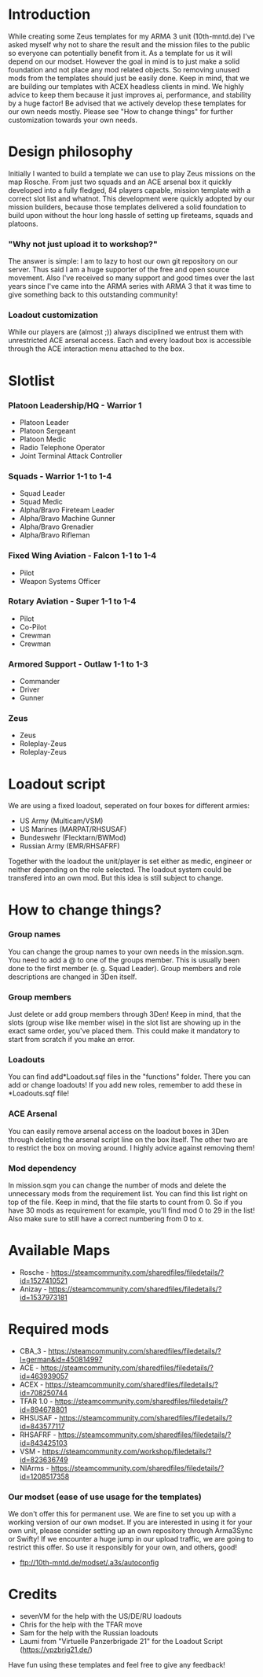 # Introduction
While creating some Zeus templates for my ARMA 3 unit (10th-mntd.de) I've asked myself why not to share the result and the mission files to the public so everyone can potentially benefit from it. 
As a template for us it will depend on our modset. However the goal in mind is to just make a solid foundation and not place any mod related objects. So removing unused mods from the templates should just be easily done. Keep in mind, that we are building our templates with ACEX headless clients in mind. We highly advice to keep them because it just improves ai, performance, and stability by a huge factor!
Be advised that we actively develop these templates for our own needs mostly. Please see "How to change things" for further customization towards your own needs.

# Design philosophy
Initially I wanted to build a template we can use to play Zeus missions on the map Rosche. From just two squads and an ACE arsenal box it quickly developed into a fully fledged, 84 players capable, mission template with a correct slot list and whatnot. This development were quickly adopted by our mission builders, because those templates delivered a solid foundation to build upon without the hour long hassle of setting up fireteams, squads and platoons.

### "Why not just upload it to workshop?"
The answer is simple: I am to lazy to host our own git repository on our server. Thus said I am a huge supporter of the free and open source movement. Also I've received so many support and good times over the last years since I've came into the ARMA series with ARMA 3 that it was time to give something back to this outstanding community!

### Loadout customization
While our players are (almost ;)) always disciplined we entrust them with unrestricted ACE arsenal access. Each and every loadout box is accessible through the ACE interaction menu attached to the box. 

# Slotlist
### Platoon Leadership/HQ - Warrior 1
 * Platoon Leader
 * Platoon Sergeant
 * Platoon Medic
 * Radio Telephone Operator
 * Joint Terminal Attack Controller

### Squads - Warrior 1-1 to 1-4
* Squad Leader
* Squad Medic
* Alpha/Bravo Fireteam Leader
* Alpha/Bravo Machine Gunner
* Alpha/Bravo Grenadier
* Alpha/Bravo Rifleman

### Fixed Wing Aviation - Falcon 1-1 to 1-4
 * Pilot 
 * Weapon Systems Officer

### Rotary Aviation - Super 1-1 to 1-4
 * Pilot
 * Co-Pilot
 * Crewman
 * Crewman

### Armored Support - Outlaw 1-1 to 1-3
 * Commander
 * Driver
 * Gunner

### Zeus
 * Zeus
 * Roleplay-Zeus 
 * Roleplay-Zeus 

# Loadout script
We are using a fixed loadout, seperated on four boxes for different armies:
 * US Army (Multicam/VSM)
 * US Marines (MARPAT/RHSUSAF)
 * Bundeswehr (Flecktarn/BWMod)
 * Russian Army (EMR/RHSAFRF)

Together with the loadout the unit/player is set either as medic, engineer or neither depending on the role selected. The loadout system could be transfered into an own mod. But this idea is still subject to change. 
 
# How to change things?
### Group names
You can change the group names to your own needs in the mission.sqm. You need to add a @<groupname> to one of the groups member. This is usually been done to the first member (e. g. Squad Leader). Group members and role descriptions are changed in 3Den itself. 

### Group members
Just delete or add group members through 3Den! Keep in mind, that the slots (group wise like member wise) in the slot list are showing up in the exact same order, you've placed them. This could make it mandatory to start from scratch if you make an error. 

### Loadouts
You can find add*Loadout.sqf files in the "functions" folder. There you can add or change loadouts! If you add new roles, remember to add these in *Loadouts.sqf file!

### ACE Arsenal
You can easily remove arsenal access on the loadout boxes in 3Den through deleting the arsenal script line on the box itself. The other two are to restrict the box on moving around. I highly advice against removing them!

### Mod dependency
In mission.sqm you can change the number of mods and delete the unnecessary mods from the requirement list. You can find this list right on top of the file. Keep in mind, that the file starts to count from 0. So if you have 30 mods as requirement for example, you'll find mod 0 to 29 in the list! Also make sure to still have a correct numbering from 0 to x.

# Available Maps
 * Rosche - https://steamcommunity.com/sharedfiles/filedetails/?id=1527410521
 * Anizay - https://steamcommunity.com/sharedfiles/filedetails/?id=1537973181

# Required mods
 * CBA_3 - https://steamcommunity.com/sharedfiles/filedetails/?l=german&id=450814997
 * ACE - https://steamcommunity.com/sharedfiles/filedetails/?id=463939057
 * ACEX - https://steamcommunity.com/sharedfiles/filedetails/?id=708250744
 * TFAR 1.0 - https://steamcommunity.com/sharedfiles/filedetails/?id=894678801
 * RHSUSAF - https://steamcommunity.com/sharedfiles/filedetails/?id=843577117
 * RHSAFRF - https://steamcommunity.com/sharedfiles/filedetails/?id=843425103
 * VSM - https://steamcommunity.com/workshop/filedetails/?id=823636749
 * NIArms - https://steamcommunity.com/sharedfiles/filedetails/?id=1208517358
 
 ### Our modset (ease of use usage for the templates)
We don't offer this for  permanent use. We are fine to set you up with a working version of our own modset. If you are interested in using it for your own unit, please consider setting up an own repository through Arma3Sync or Swifty! If we encounter a huge jump in our upload traffic, we are going to restrict this offer. So use it responsibly for your own, and others, good!
 * ftp://10th-mntd.de/modset/.a3s/autoconfig

# Credits
 * sevenVM for the help with the US/DE/RU loadouts
 * Chris for the help with the TFAR move
 * Sam for the help with the Russian loadouts
 * Laumi from "Virtuelle Panzerbrigade 21" for the Loadout Script (https://vpzbrig21.de/)

 
 
Have fun using these templates and feel free to give any feedback!
